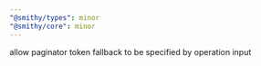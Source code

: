 ```yaml
---
"@smithy/types": minor
"@smithy/core": minor
---
```


allow paginator token fallback to be specified by operation input

